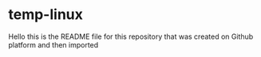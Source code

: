 # temp-linux
Hello this is the README file for this repository that was created on Github platform and then imported
